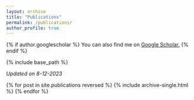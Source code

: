 ```yaml
---
layout: archive
title: "Publications"
permalink: /publications/
author_profile: true
---
```


{% if author.googlescholar %}
  You can also find me on <u><a href="{{author.googlescholar}}">Google Scholar</a>.</u>
{% endif %}

{% include base_path %}

<p><i> Updated on 8-12-2023</i></p>

{% for post in site.publications reversed %}
  {% include archive-single.html %}
{% endfor %}
